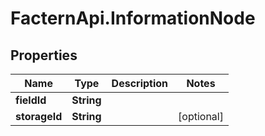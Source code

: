 # FacternApi.InformationNode

## Properties
Name | Type | Description | Notes
------------ | ------------- | ------------- | -------------
**fieldId** | **String** |  | 
**storageId** | **String** |  | [optional] 


